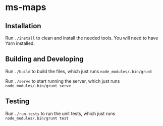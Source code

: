 # ms-maps

## Installation

Run `./install` to clean and install the needed tools.
You will need to have Yarn installed.

## Building and Developing

Run `./build` to build the files, which just runs `node_modules/.bin/grunt`

Run `./serve` to start running the server,
which just runs `node_modules/.bin/grunt serve`

## Testing

Run `./run-tests` to run the unit tests, which
just runs `node_modules/.bin/grunt test`
